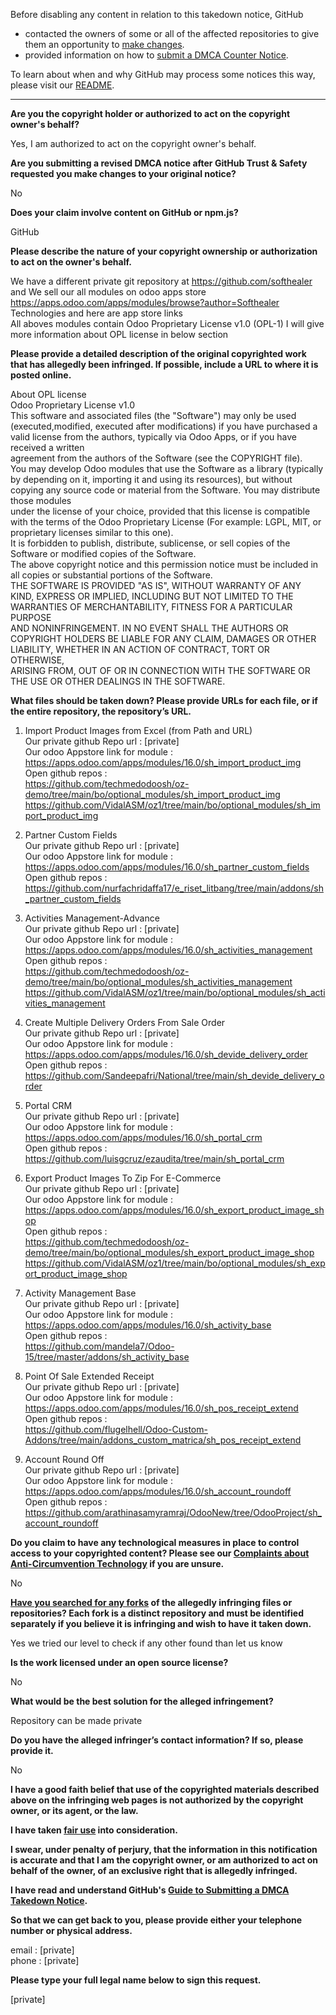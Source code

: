 Before disabling any content in relation to this takedown notice, GitHub
- contacted the owners of some or all of the affected repositories to give them an opportunity to [make changes](https://docs.github.com/en/github/site-policy/dmca-takedown-policy#a-how-does-this-actually-work).
- provided information on how to [submit a DMCA Counter Notice](https://docs.github.com/en/articles/guide-to-submitting-a-dmca-counter-notice).

To learn about when and why GitHub may process some notices this way, please visit our [README](https://github.com/github/dmca/blob/master/README.md#anatomy-of-a-takedown-notice).

---

**Are you the copyright holder or authorized to act on the copyright owner's behalf?**  
  
Yes, I am authorized to act on the copyright owner's behalf.  
  
**Are you submitting a revised DMCA notice after GitHub Trust & Safety requested you make changes to your original notice?**  
  
No  
  
**Does your claim involve content on GitHub or npm.js?**  
  
GitHub  
  
**Please describe the nature of your copyright ownership or authorization to act on the owner's behalf.**  
  
We have a different private git repository at https://github.com/softhealer and We sell our all modules on odoo apps store https://apps.odoo.com/apps/modules/browse?author=Softhealer Technologies and here are app store links  
All aboves modules contain Odoo Proprietary License v1.0 (OPL-1) I will give more information about OPL license in below section  
  
**Please provide a detailed description of the original copyrighted work that has allegedly been infringed. If possible, include a URL to where it is posted online.**  
  
About OPL license  
Odoo Proprietary License v1.0  
This software and associated files (the "Software") may only be used (executed,modified, executed after modifications) if you have purchased a valid license from the authors, typically via Odoo Apps, or if you have received a written  
agreement from the authors of the Software (see the COPYRIGHT file).  
You may develop Odoo modules that use the Software as a library (typically by depending on it, importing it and using its resources), but without copying any source code or material from the Software. You may distribute those modules  
under the license of your choice, provided that this license is compatible with the terms of the Odoo Proprietary License (For example: LGPL, MIT, or proprietary licenses similar to this one).  
It is forbidden to publish, distribute, sublicense, or sell copies of the Software or modified copies of the Software.  
The above copyright notice and this permission notice must be included in all copies or substantial portions of the Software.  
THE SOFTWARE IS PROVIDED "AS IS", WITHOUT WARRANTY OF ANY KIND, EXPRESS OR IMPLIED, INCLUDING BUT NOT LIMITED TO THE WARRANTIES OF MERCHANTABILITY, FITNESS FOR A PARTICULAR PURPOSE  
AND NONINFRINGEMENT. IN NO EVENT SHALL THE AUTHORS OR COPYRIGHT HOLDERS BE LIABLE FOR ANY CLAIM, DAMAGES OR OTHER LIABILITY, WHETHER IN AN ACTION OF CONTRACT, TORT OR OTHERWISE,  
ARISING FROM, OUT OF OR IN CONNECTION WITH THE SOFTWARE OR THE USE OR OTHER DEALINGS IN THE SOFTWARE.  
  
**What files should be taken down? Please provide URLs for each file, or if the entire repository, the repository’s URL.**  
  
1) Import Product Images from Excel (from Path and URL)  
Our private github Repo url : [private]   
Our odoo Appstore link for module : https://apps.odoo.com/apps/modules/16.0/sh_import_product_img  
Open github repos :  
https://github.com/techmedodoosh/oz-demo/tree/main/bo/optional_modules/sh_import_product_img  
https://github.com/VidalASM/oz1/tree/main/bo/optional_modules/sh_import_product_img  
  
2) Partner Custom Fields  
Our private github Repo url : [private]  
Our odoo Appstore link for module : https://apps.odoo.com/apps/modules/16.0/sh_partner_custom_fields  
Open github repos :  
https://github.com/nurfachridaffa17/e_riset_litbang/tree/main/addons/sh_partner_custom_fields  
  
3) Activities Management-Advance  
Our private github Repo url : [private]   
Our odoo Appstore link for module : https://apps.odoo.com/apps/modules/16.0/sh_activities_management  
Open github repos :  
https://github.com/techmedodoosh/oz-demo/tree/main/bo/optional_modules/sh_activities_management  
https://github.com/VidalASM/oz1/tree/main/bo/optional_modules/sh_activities_management  
  
4) Create Multiple Delivery Orders From Sale Order  
Our private github Repo url : [private]   
Our odoo Appstore link for module : https://apps.odoo.com/apps/modules/16.0/sh_devide_delivery_order  
Open github repos :  
https://github.com/Sandeepafri/National/tree/main/sh_devide_delivery_order  
  
5) Portal CRM  
Our private github Repo url : [private]  
Our odoo Appstore link for module : https://apps.odoo.com/apps/modules/16.0/sh_portal_crm  
Open github repos :  
https://github.com/luisgcruz/ezaudita/tree/main/sh_portal_crm  
  
6) Export Product Images To Zip For E-Commerce  
Our private github Repo url : [private]   
Our odoo Appstore link for module : https://apps.odoo.com/apps/modules/16.0/sh_export_product_image_shop  
Open github repos :  
https://github.com/techmedodoosh/oz-demo/tree/main/bo/optional_modules/sh_export_product_image_shop  
https://github.com/VidalASM/oz1/tree/main/bo/optional_modules/sh_export_product_image_shop  
  
7) Activity Management Base  
Our private github Repo url : [private]   
Our odoo Appstore link for module : https://apps.odoo.com/apps/modules/16.0/sh_activity_base  
Open github repos :  
https://github.com/mandela7/Odoo-15/tree/master/addons/sh_activity_base  
  
8) Point Of Sale Extended Receipt  
Our private github Repo url : [private]  
Our odoo Appstore link for module : https://apps.odoo.com/apps/modules/16.0/sh_pos_receipt_extend  
Open github repos :  
https://github.com/flugelhell/Odoo-Custom-Addons/tree/main/addons_custom_matrica/sh_pos_receipt_extend  
  
9) Account Round Off  
Our private github Repo url : [private]  
Our odoo Appstore link for module : https://apps.odoo.com/apps/modules/16.0/sh_account_roundoff  
Open github repos :  
https://github.com/arathinasamyramraj/OdooNew/tree/OdooProject/sh_account_roundoff  
  
**Do you claim to have any technological measures in place to control access to your copyrighted content? Please see our <a href="https://docs.github.com/articles/guide-to-submitting-a-dmca-takedown-notice#complaints-about-anti-circumvention-technology">Complaints about Anti-Circumvention Technology</a> if you are unsure.**  
  
No  
  
**<a href="https://docs.github.com/articles/dmca-takedown-policy#b-what-about-forks-or-whats-a-fork">Have you searched for any forks</a> of the allegedly infringing files or repositories? Each fork is a distinct repository and must be identified separately if you believe it is infringing and wish to have it taken down.**  
  
Yes we tried our level to check if any other found than let us know  
  
**Is the work licensed under an open source license?**  
  
No  
  
**What would be the best solution for the alleged infringement?**  
  
Repository can be made private  
  
**Do you have the alleged infringer’s contact information? If so, please provide it.**  
  
No  
  
**I have a good faith belief that use of the copyrighted materials described above on the infringing web pages is not authorized by the copyright owner, or its agent, or the law.**  
  
**I have taken <a href="https://www.lumendatabase.org/topics/22">fair use</a> into consideration.**  
  
**I swear, under penalty of perjury, that the information in this notification is accurate and that I am the copyright owner, or am authorized to act on behalf of the owner, of an exclusive right that is allegedly infringed.**  
  
**I have read and understand GitHub's <a href="https://docs.github.com/articles/guide-to-submitting-a-dmca-takedown-notice/">Guide to Submitting a DMCA Takedown Notice</a>.**  
  
**So that we can get back to you, please provide either your telephone number or physical address.**  
  
email : [private]   
phone : [private]    
  
**Please type your full legal name below to sign this request.**  
  
[private]    
